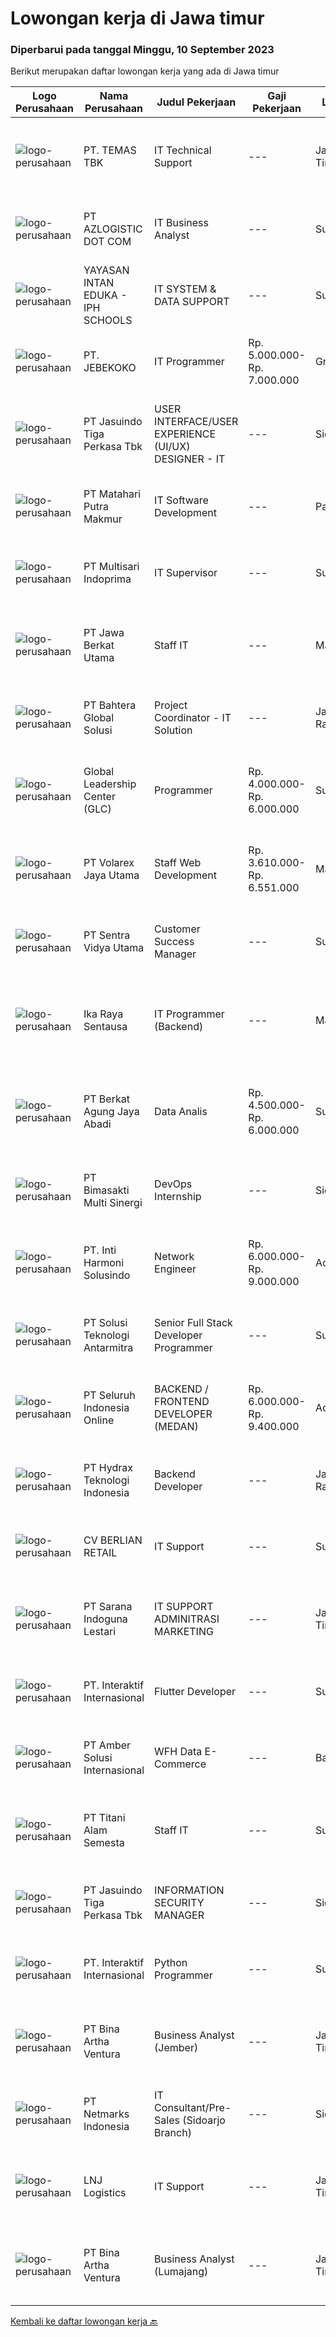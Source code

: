 
  # Lowongan kerja di Jawa timur

  ### Diperbarui pada tanggal Minggu, 10 September 2023

  Berikut merupakan daftar lowongan kerja yang ada di Jawa timur

  |Logo Perusahaan | Nama Perusahaan | Judul Pekerjaan | Gaji Pekerjaan | Lokasi | Deskripsi | Tanggal diunggah | Pranala |
  | -------------- | --------------- | --------------- | --------- | --------- | -------------- | ------- | ----------- |
  |![logo-perusahaan](https://image-service-cdn.seek.com.au/f5582a69fb737dc28a1138c0a42ab43ebe33769a/ee4dce1061f3f616224767ad58cb2fc751b8d2dc)|PT. TEMAS TBK|IT Technical Support|---|Jawa Timur|Kualifikasi : Pendidikan minimal S1 Jurusan Komputer/ Informatika/ Telekomunikasi Memiliki pengalaman kerja minimal 1 tahun sebagai IT Infrastructure,...|Kamis, 07 September 2023|https://www.jobstreet.co.id/id/job/it-technical-support-4462022?token=0~fbc6f8fb-1088-4a4b-9948-2025f8ff7eeb&sectionRank=1&jobId=jobstreet-id-job-4462022|
|![logo-perusahaan](https://image-service-cdn.seek.com.au/28bed750f058de2045a9209dd4fc19da0096cd8c/ee4dce1061f3f616224767ad58cb2fc751b8d2dc)|PT AZLOGISTIC DOT COM|IT Business Analyst|---|Surabaya|Job Descriptions: Analyse and evaluate the company's business processes and identify areas that need to be developed Collect, validate, and document...|Sabtu, 09 September 2023|https://www.jobstreet.co.id/id/job/it-business-analyst-4464368?token=0~fbc6f8fb-1088-4a4b-9948-2025f8ff7eeb&sectionRank=2&jobId=jobstreet-id-job-4464368|
|![logo-perusahaan](https://i.ibb.co/sqvTCh9/112815900-stock-vector-no-image-available-icon-flat-vector.webp)|YAYASAN INTAN EDUKA - IPH SCHOOLS|IT SYSTEM & DATA SUPPORT|---|Surabaya|Qualification: Computer and Technology Literate is a must Have minimum 1 years experience in the same field Great leadership skills, Pleasing...|Kamis, 07 September 2023|https://www.jobstreet.co.id/id/job/it-system-data-support-4462245?token=0~fbc6f8fb-1088-4a4b-9948-2025f8ff7eeb&sectionRank=3&jobId=jobstreet-id-job-4462245|
|![logo-perusahaan](https://image-service-cdn.seek.com.au/60a2a0c75053735da1c6425241cfc25e52a69744/ee4dce1061f3f616224767ad58cb2fc751b8d2dc)|PT. JEBEKOKO|IT Programmer|Rp. 5.000.000-Rp. 7.000.000|Gresik|General Requirements : Good in Troubleshooting &amp; Problem-Solving skills. Excellent Observation, Creative &amp; Communication Skills. Ability to...|Jumat, 08 September 2023|https://www.jobstreet.co.id/id/job/it-programmer-4463592?token=0~fbc6f8fb-1088-4a4b-9948-2025f8ff7eeb&sectionRank=4&jobId=jobstreet-id-job-4463592|
|![logo-perusahaan](https://image-service-cdn.seek.com.au/f9cd043f1011fee386470591649d3e30b502df59/ee4dce1061f3f616224767ad58cb2fc751b8d2dc)|PT Jasuindo Tiga Perkasa Tbk|USER INTERFACE/USER EXPERIENCE (UI/UX) DESIGNER - IT|---|Sidoarjo|KUALIFIKASI : Pendidikan minimal S1 Ilmu Komputer/Informatika/Manajemen Informatika/Teknologi Informasi/Teknik Elektro. Pengalaman minimal 2 tahun...|Jumat, 08 September 2023|https://www.jobstreet.co.id/id/job/user-interface-user-experience-ui-ux-designer-it-4463838?token=0~fbc6f8fb-1088-4a4b-9948-2025f8ff7eeb&sectionRank=5&jobId=jobstreet-id-job-4463838|
|![logo-perusahaan](https://image-service-cdn.seek.com.au/b5ec16873e14a23c56f160ea441f5293179adac8/ee4dce1061f3f616224767ad58cb2fc751b8d2dc)|PT Matahari Putra Makmur|IT Software Development|---|Pasuruan|Kualifikasi: Minimal D3/S1 Teknik Informatika/Komputer Usia Maksimal 35 tahun Fulstack Web Development (PHP, Javascript, CSS) Menguasai Framework...|Jumat, 08 September 2023|https://www.jobstreet.co.id/id/job/it-software-development-4464077?token=0~fbc6f8fb-1088-4a4b-9948-2025f8ff7eeb&sectionRank=6&jobId=jobstreet-id-job-4464077|
|![logo-perusahaan](https://image-service-cdn.seek.com.au/e7d918eaa84022b8a067cae64d75d95a007351d7/ee4dce1061f3f616224767ad58cb2fc751b8d2dc)|PT Multisari Indoprima|IT Supervisor|---|Surabaya|Responsibilities: Create and develop website / apllication. Design attractive visual application. Create, maintain, testing, and develop website /...|Kamis, 07 September 2023|https://www.jobstreet.co.id/id/job/it-supervisor-4462193?token=0~fbc6f8fb-1088-4a4b-9948-2025f8ff7eeb&sectionRank=7&jobId=jobstreet-id-job-4462193|
|![logo-perusahaan](https://image-service-cdn.seek.com.au/ffc116b47569f29593c6c7ea170cd8fb55acab93/ee4dce1061f3f616224767ad58cb2fc751b8d2dc)|PT Jawa Berkat Utama|Staff IT|---|Malang|Kualifikasi: Lk2 Pendidikan Minimal D3/S1 Teknik Informatika/Sistem Informatika/Management Informatika Usia Maksimal 35 Th Minimal 3 Tahun dibidang IT...|Rabu, 06 September 2023|https://www.jobstreet.co.id/id/job/staff-it-4461205?token=0~fbc6f8fb-1088-4a4b-9948-2025f8ff7eeb&sectionRank=8&jobId=jobstreet-id-job-4461205|
|![logo-perusahaan](https://image-service-cdn.seek.com.au/423efb51b19b1a6ac133e0031f3d8345a149c34d/ee4dce1061f3f616224767ad58cb2fc751b8d2dc)|PT Bahtera Global Solusi|Project Coordinator - IT Solution|---|Jakarta Raya|Responsibilities : Make long term and short term work plans Set achievement targets and monitor work schedules Delegate tasks/projects to team members...|Kamis, 07 September 2023|https://www.jobstreet.co.id/id/job/project-coordinator-it-solution-4462497?token=0~fbc6f8fb-1088-4a4b-9948-2025f8ff7eeb&sectionRank=9&jobId=jobstreet-id-job-4462497|
|![logo-perusahaan](https://image-service-cdn.seek.com.au/e7a3c8ae9ab75635f9c2cfef753fe81e8d109f02/ee4dce1061f3f616224767ad58cb2fc751b8d2dc)|Global Leadership Center (GLC)|Programmer|Rp. 4.000.000-Rp. 6.000.000|Surabaya|BEST MACHINE TO HELP HUMANSalah satu perusahaan klien kami yang memimpin dalam menciptakan solusi otomatisasi industri yang inovatif. Berkomitmen...|Jumat, 08 September 2023|https://www.jobstreet.co.id/id/job/programmer-4463819?token=0~fbc6f8fb-1088-4a4b-9948-2025f8ff7eeb&sectionRank=10&jobId=jobstreet-id-job-4463819|
|![logo-perusahaan](https://image-service-cdn.seek.com.au/572febd76ad86d8b53a8ad1ed36b652fc05037f9/ee4dce1061f3f616224767ad58cb2fc751b8d2dc)|PT Volarex Jaya Utama|Staff Web Development|Rp. 3.610.000-Rp. 6.551.000|Malang|Ketentuan : Usia 21-30 tahun Pendidikan minimal SMA Sederajat Memiliki pengalaman bekerja minimal 2 tahun Memiliki Notebook / Laptop Menguasai Bahasa...|Jumat, 08 September 2023|https://www.jobstreet.co.id/id/job/staff-web-development-4463578?token=0~fbc6f8fb-1088-4a4b-9948-2025f8ff7eeb&sectionRank=11&jobId=jobstreet-id-job-4463578|
|![logo-perusahaan](https://image-service-cdn.seek.com.au/89a4b4d8e6af0c01c230c2b1f638fbea996731cb/ee4dce1061f3f616224767ad58cb2fc751b8d2dc)|PT Sentra Vidya Utama|Customer Success Manager|---|Surabaya|Responsibilites: Build and maintain strong relationships with customers, ensuring they maximize the value of our products/services. Understand...|Jumat, 08 September 2023|https://www.jobstreet.co.id/id/job/customer-success-manager-4463972?token=0~fbc6f8fb-1088-4a4b-9948-2025f8ff7eeb&sectionRank=12&jobId=jobstreet-id-job-4463972|
|![logo-perusahaan](https://image-service-cdn.seek.com.au/679a6cf6a3a7b6bca3387b5c59870b9616d9b81a/ee4dce1061f3f616224767ad58cb2fc751b8d2dc)|Ika Raya Sentausa|IT Programmer (Backend)|---|Malang|DESKRIPSI PEKERJAAN: Membuat design dan alur program sesuai permintaan dan kebutuhan user Mengimplementasikan sistem manual menjadi aplikasi / program...|Kamis, 07 September 2023|https://www.jobstreet.co.id/id/job/it-programmer-backend-4461701?token=0~fbc6f8fb-1088-4a4b-9948-2025f8ff7eeb&sectionRank=13&jobId=jobstreet-id-job-4461701|
|![logo-perusahaan](https://i.ibb.co/sqvTCh9/112815900-stock-vector-no-image-available-icon-flat-vector.webp)|PT Berkat Agung Jaya Abadi|Data Analis|Rp. 4.500.000-Rp. 6.000.000|Surabaya|KUALIFIKASI : DIUTAMAKAN LULUSAN S1 MATEMATIKA, STATISTIK MENGUASAI RUMUS2- DI EXCEL UNTUK PENGOLAHAN DATA (PIVOT TABLE,VLOOKUP,IF,SUM IF DLL)...|Rabu, 06 September 2023|https://www.jobstreet.co.id/id/job/data-analis-4461125?token=0~fbc6f8fb-1088-4a4b-9948-2025f8ff7eeb&sectionRank=14&jobId=jobstreet-id-job-4461125|
|![logo-perusahaan](https://image-service-cdn.seek.com.au/3c3597528a656ba0a7299263a04fc9ed9cb02b85/ee4dce1061f3f616224767ad58cb2fc751b8d2dc)|PT Bimasakti Multi Sinergi|DevOps Internship|---|Sidoarjo|Requirements: - Able to code (Golang is best, NodeJS, Python, Java, or Laravel)- Familiar with Cloud Providers (AWS, Ali, Azure, or GCP is a plus)-...|Jumat, 08 September 2023|https://www.jobstreet.co.id/id/job/devops-internship-4463241?token=0~fbc6f8fb-1088-4a4b-9948-2025f8ff7eeb&sectionRank=15&jobId=jobstreet-id-job-4463241|
|![logo-perusahaan](https://image-service-cdn.seek.com.au/4da4384406fabd2d801579470d36717aaa68d773/ee4dce1061f3f616224767ad58cb2fc751b8d2dc)|PT. Inti Harmoni Solusindo|Network Engineer|Rp. 6.000.000-Rp. 9.000.000|Aceh|Job Description :• Monitoring network performance and utilization on Site.• Perform Installation, configuration, and maintenance of network Devices on...|Rabu, 06 September 2023|https://www.jobstreet.co.id/id/job/network-engineer-4461310?token=0~fbc6f8fb-1088-4a4b-9948-2025f8ff7eeb&sectionRank=16&jobId=jobstreet-id-job-4461310|
|![logo-perusahaan](https://image-service-cdn.seek.com.au/b91a962bccb5a17115539dbfd3234278c7e48e43/ee4dce1061f3f616224767ad58cb2fc751b8d2dc)|PT Solusi Teknologi Antarmitra|Senior Full Stack Developer Programmer|---|Surabaya|Qualifications: Candidate must posses at least Bachelor's Degree in Information Technology / Computer Science / System Information, or equivalent....|Sabtu, 09 September 2023|https://www.jobstreet.co.id/id/job/senior-full-stack-developer-programmer-4464370?token=0~fbc6f8fb-1088-4a4b-9948-2025f8ff7eeb&sectionRank=17&jobId=jobstreet-id-job-4464370|
|![logo-perusahaan](https://image-service-cdn.seek.com.au/c768f0670f8f8212da7de609b6af9d0b2e5134cc/ee4dce1061f3f616224767ad58cb2fc751b8d2dc)|PT Seluruh Indonesia Online|BACKEND / FRONTEND DEVELOPER (MEDAN)|Rp. 6.000.000-Rp. 9.400.000|Aceh|Back End Developer Requirements:-Candidate must possess at least Diploma, Bachelor Degree in computer science / Information Technology, Engineering...|Rabu, 06 September 2023|https://www.jobstreet.co.id/id/job/backend-frontend-developer-medan-4460682?token=0~fbc6f8fb-1088-4a4b-9948-2025f8ff7eeb&sectionRank=18&jobId=jobstreet-id-job-4460682|
|![logo-perusahaan](https://image-service-cdn.seek.com.au/0915e933a3dc2ea63450989533648cf5f53ea17f/ee4dce1061f3f616224767ad58cb2fc751b8d2dc)|PT Hydrax Teknologi Indonesia|Backend Developer|---|Jakarta Raya|Hydra X provides regulatory-compliant, enterprise-ready solutions to prepare institutional clients for the future of finance. We seek to bridge the...|Jumat, 08 September 2023|https://www.jobstreet.co.id/id/job/backend-developer-4463310?token=0~fbc6f8fb-1088-4a4b-9948-2025f8ff7eeb&sectionRank=19&jobId=jobstreet-id-job-4463310|
|![logo-perusahaan](https://image-service-cdn.seek.com.au/f07c7540985285d9aa5ecd368741890d71097022/ee4dce1061f3f616224767ad58cb2fc751b8d2dc)|CV BERLIAN RETAIL|IT Support|---|Surabaya|Kualifikasi:1. Usia maksimal 30 tahun.2. Pendidikan minimal S1 di bidang Informasi Teknologi (IT) atau sejenisnya.3. Pengalaman kerja minimal 1 tahun...|Kamis, 07 September 2023|https://www.jobstreet.co.id/id/job/it-support-1036887351?token=0~fbc6f8fb-1088-4a4b-9948-2025f8ff7eeb&sectionRank=20&jobId=jobstreet-id-job-1036887351|
|![logo-perusahaan](https://image-service-cdn.seek.com.au/9a2d5e709289541fbbbfef7d950096ecbcf2f56c/ee4dce1061f3f616224767ad58cb2fc751b8d2dc)|PT Sarana Indoguna Lestari|IT SUPPORT ADMINITRASI MARKETING|---|Jawa Timur|Kriteria :• Umur Maksimal 28 Tahun• Punya Pengalaman Dibidang yang sama minimal 2 tahun• Pendidikan S1 diutamakan Lulusan S1 Sistem Informatika• Mahir...|Senin, 04 September 2023|https://www.jobstreet.co.id/id/job/it-support-adminitrasi-marketing-4457608?token=0~fbc6f8fb-1088-4a4b-9948-2025f8ff7eeb&sectionRank=21&jobId=jobstreet-id-job-4457608|
|![logo-perusahaan](https://image-service-cdn.seek.com.au/49d6c560e01f8e2f6c83e1a9d8593424e06fc6ff/ee4dce1061f3f616224767ad58cb2fc751b8d2dc)|PT. Interaktif Internasional|Flutter Developer|---|Surabaya|Kualifikasi : Lulusan S1 Teknik Informartika, Manajemen Informatika, Sistem Informasi, atau bidang yang sesuai (IPK min 3.00) Memiliki pengalaman min....|Jumat, 08 September 2023|https://www.jobstreet.co.id/id/job/flutter-developer-4463604?token=0~fbc6f8fb-1088-4a4b-9948-2025f8ff7eeb&sectionRank=22&jobId=jobstreet-id-job-4463604|
|![logo-perusahaan](https://i.ibb.co/sqvTCh9/112815900-stock-vector-no-image-available-icon-flat-vector.webp)|PT Amber Solusi Internasional|WFH Data E-Commerce|---|Bali|A. Working hour starting 8 PM - 5 AM WIB (starts in evening)B. Not possible for double job, the workload require full timeC. Not for those who still...|Selasa, 05 September 2023|https://www.jobstreet.co.id/id/job/wfh-data-e-commerce-4460149?token=0~fbc6f8fb-1088-4a4b-9948-2025f8ff7eeb&sectionRank=23&jobId=jobstreet-id-job-4460149|
|![logo-perusahaan](https://image-service-cdn.seek.com.au/3650e4ea5cf15ff06b6cedba6caa19766b68c3ef/ee4dce1061f3f616224767ad58cb2fc751b8d2dc)|PT Titani Alam Semesta|Staff IT|---|Surabaya|Maximum age 30 years old. Minimum Bachelor Degree - Informatika GPA 3.0 Sedikit Mandarin. Pengalaman dibidang IT minimal 4 tahun. Requirement:...|Sabtu, 02 September 2023|https://www.jobstreet.co.id/id/job/staff-it-4456722?token=0~fbc6f8fb-1088-4a4b-9948-2025f8ff7eeb&sectionRank=24&jobId=jobstreet-id-job-4456722|
|![logo-perusahaan](https://image-service-cdn.seek.com.au/f9cd043f1011fee386470591649d3e30b502df59/ee4dce1061f3f616224767ad58cb2fc751b8d2dc)|PT Jasuindo Tiga Perkasa Tbk|INFORMATION SECURITY MANAGER|---|Sidoarjo|KUALIFIKASI : Pendidikan minimal S1 Ilmu Komputer / Informatika / Manajemen Informatika / Teknologi Informasi / Teknik Elektro Pengalaman minimal 5...|Selasa, 05 September 2023|https://www.jobstreet.co.id/id/job/information-security-manager-4458879?token=0~fbc6f8fb-1088-4a4b-9948-2025f8ff7eeb&sectionRank=25&jobId=jobstreet-id-job-4458879|
|![logo-perusahaan](https://image-service-cdn.seek.com.au/fee2a774c571292590a8ae7f4d792de75df7af6c/ee4dce1061f3f616224767ad58cb2fc751b8d2dc)|PT. Interaktif Internasional|Python Programmer|---|Surabaya|Kualifikasi : Lulusan D3/S1 Teknik Informatika, Manajemen Informatika, Teknik Komputer, Ilmu Komputer, atau bidang yg sesuai(IPK min 3.00) Memiliki...|Selasa, 05 September 2023|https://www.jobstreet.co.id/id/job/python-programmer-4459953?token=0~fbc6f8fb-1088-4a4b-9948-2025f8ff7eeb&sectionRank=26&jobId=jobstreet-id-job-4459953|
|![logo-perusahaan](https://image-service-cdn.seek.com.au/f0261d19c15b4a7ad0edc9de580c4eba704e92a0/ee4dce1061f3f616224767ad58cb2fc751b8d2dc)|PT Bina Artha Ventura|Business Analyst (Jember)|---|Jawa Timur|Tugas dan Tanggung Jawab Pekerjaan: Pengelolaan Portfolio Pinjaman Melakukan verifikasi terhadap dokumen KYC, memastikan bahwa klien tersebut benar...|Selasa, 05 September 2023|https://www.jobstreet.co.id/id/job/business-analyst-jember-4459946?token=0~fbc6f8fb-1088-4a4b-9948-2025f8ff7eeb&sectionRank=27&jobId=jobstreet-id-job-4459946|
|![logo-perusahaan](https://image-service-cdn.seek.com.au/70d04e3ce9db8d3018f940c9b7350b25d6c5e04b/ee4dce1061f3f616224767ad58cb2fc751b8d2dc)|PT Netmarks Indonesia|IT Consultant/Pre-Sales (Sidoarjo Branch)|---|Sidoarjo|Requirements: Degree in Computer Science, Information Technology or a related field (open for fresh graduate) Strong problem solving, prioritization...|Senin, 04 September 2023|https://www.jobstreet.co.id/id/job/it-consultant-pre-sales-sidoarjo-branch-4457279?token=0~fbc6f8fb-1088-4a4b-9948-2025f8ff7eeb&sectionRank=28&jobId=jobstreet-id-job-4457279|
|![logo-perusahaan](https://i.ibb.co/sqvTCh9/112815900-stock-vector-no-image-available-icon-flat-vector.webp)|LNJ Logistics|IT Support|---|Jawa Timur|Kualifikasi: Minimal Pendidikan D3 atau S1 jurusan sistem informasi atau terkait; Usia maksimal 30 tahun; Memiliki kemampuan yang baik dibidang MS...|Selasa, 05 September 2023|https://www.jobstreet.co.id/id/job/it-support-1036866367?token=0~fbc6f8fb-1088-4a4b-9948-2025f8ff7eeb&sectionRank=29&jobId=jobstreet-id-job-1036866367|
|![logo-perusahaan](https://image-service-cdn.seek.com.au/f0261d19c15b4a7ad0edc9de580c4eba704e92a0/ee4dce1061f3f616224767ad58cb2fc751b8d2dc)|PT Bina Artha Ventura|Business Analyst (Lumajang)|---|Jawa Timur|Tugas dan Tanggung Jawab Pekerjaan: Pengelolaan Portfolio Pinjaman Melakukan verifikasi terhadap dokumen KYC, memastikan bahwa klien tersebut benar...|Selasa, 05 September 2023|https://www.jobstreet.co.id/id/job/business-analyst-lumajang-4459948?token=0~fbc6f8fb-1088-4a4b-9948-2025f8ff7eeb&sectionRank=30&jobId=jobstreet-id-job-4459948|


  [Kembali ke daftar lowongan kerja 🔙](../README.md#daftar-lowongan-kerja)
  